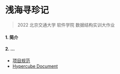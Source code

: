 # 浅海寻珍记
> 2022 北京交通大学 软件学院 数据结构实训大作业

#### 1. 简介

#### 2. ...

* [项目规范](./document/项目规范.md)
* [Hypercube Document](./code/hypercube/README.md)


